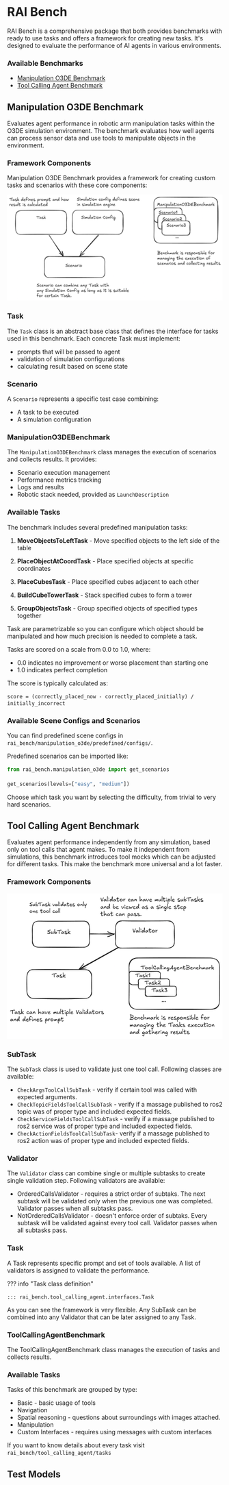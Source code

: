 # RAI Bench

RAI Bench is a comprehensive package that both provides benchmarks with ready to use tasks and offers a framework for creating new tasks. It's designed to evaluate the performance of AI agents in various environments.

### Available Benchmarks

-   [Manipulation O3DE Benchmark](#manipulation-o3de-benchmark)
-   [Tool Calling Agent Benchmark](#tool-calling-agent-benchmark)

## Manipulation O3DE Benchmark

Evaluates agent performance in robotic arm manipulation tasks within the O3DE simulation environment. The benchmark evaluates how well agents can process sensor data and use tools to manipulate objects in the environment.

### Framework Components

Manipulation O3DE Benchmark provides a framework for creating custom tasks and scenarios with these core components:

![Manipulation Benchmark Framework](../imgs/manipulation_benchmark.png)

### Task

The `Task` class is an abstract base class that defines the interface for tasks used in this benchmark.
Each concrete Task must implement:

-   prompts that will be passed to agent
-   validation of simulation configurations
-   calculating result based on scene state

### Scenario

A `Scenario` represents a specific test case combining:

-   A task to be executed
-   A simulation configuration

### ManipulationO3DEBenchmark

The `ManipulationO3DEBenchmark` class manages the execution of scenarios and collects results. It provides:

-   Scenario execution management
-   Performance metrics tracking
-   Logs and results
-   Robotic stack needed, provided as `LaunchDescription`

### Available Tasks

The benchmark includes several predefined manipulation tasks:

1. **MoveObjectsToLeftTask** - Move specified objects to the left side of the table

2. **PlaceObjectAtCoordTask** - Place specified objects at specific coordinates

3. **PlaceCubesTask** - Place specified cubes adjacent to each other

4. **BuildCubeTowerTask** - Stack specified cubes to form a tower

5. **GroupObjectsTask** - Group specified objects of specified types together

Task are parametrizable so you can configure which object should be manipulated and how much precision is needed to complete a task.

Tasks are scored on a scale from 0.0 to 1.0, where:

-   0.0 indicates no improvement or worse placement than starting one
-   1.0 indicates perfect completion

The score is typically calculated as:

```
score = (correctly_placed_now - correctly_placed_initially) / initially_incorrect
```

### Available Scene Configs and Scenarios

You can find predefined scene configs in `rai_bench/manipulation_o3de/predefined/configs/`.

Predefined scenarios can be imported like:

```python
from rai_bench.manipulation_o3de import get_scenarios

get_scenarios(levels=["easy", "medium"])
```

Choose which task you want by selecting the difficulty, from trivial to very hard scenarios.

## Tool Calling Agent Benchmark

Evaluates agent performance independently from any simulation, based only on tool calls that agent makes. To make it independent from simulations, this benchmark introduces tool mocks which can be adjusted for different tasks. This make the benchmark more universal and a lot faster.

### Framework Components

![Tool Calling Benchmark FrameWork](../imgs/tool_calling_agent_benchmark.png)

### SubTask

The `SubTask` class is used to validate just one tool call. Following classes are available:

-   `CheckArgsToolCallSubTask` - verify if certain tool was called with expected arguments.
-   `CheckTopicFieldsToolCallSubTask` - verify if a massage published to ros2 topic was of proper type and included expected fields.
-   `CheckServiceFieldsToolCallSubTask` - verify if a massage published to ros2 service was of proper type and included expected fields.
-   `CheckActionFieldsToolCallSubTask`- verify if a massage published to ros2 action was of proper type and included expected fields.

### Validator

The `Validator` class can combine single or multiple subtasks to create single validation step. Following validators are available:

-   OrderedCallsValidator - requires a strict order of subtaks. The next subtask will be validated only when the previous one was completed. Validator passes when all subtasks pass.
-   NotOrderedCallsValidator - doesn't enforce order of subtaks. Every subtask will be validated against every tool call. Validator passes when all subtasks pass.

### Task

A Task represents specific prompt and set of tools available. A list of validators is assigned to validate the performance.

??? info "Task class definition"

    ::: rai_bench.tool_calling_agent.interfaces.Task

As you can see the framework is very flexible. Any SubTask can be combined into any Validator that can be later assigned to any Task.

### ToolCallingAgentBenchmark

The ToolCallingAgentBenchmark class manages the execution of tasks and collects results.

### Available Tasks

Tasks of this benchmark are grouped by type:

-   Basic - basic usage of tools
-   Navigation
-   Spatial reasoning - questions about surroundings with images attached.
-   Manipulation
-   Custom Interfaces - requires using messages with custom interfaces

If you want to know details about every task visit `rai_bench/tool_calling_agent/tasks`

## Test Models
